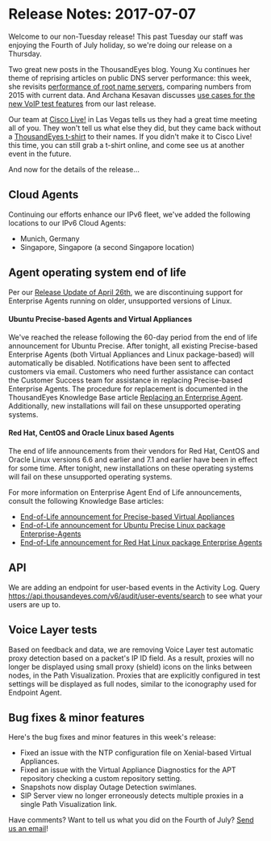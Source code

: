 # Release Notes: 2017-07-07

Welcome to our non-Tuesday release!  This past Tuesday our staff was enjoying the Fourth of July holiday, so we're doing our release on a Thursday.  
  
Two great new posts in the ThousandEyes blog. Young Xu continues her theme of reprising articles on public DNS server performance: this week, she revisits [performance of root name servers](https://blog.thousandeyes.com/2017-update-comparing-root-server-performance-globally/), comparing numbers from 2015 with current data. And Archana Kesavan discusses [use cases for the new VoIP test features](https://blog.thousandeyes.com/complete-voip-visibility-sip-rtp/) from our last release.  
  
Our team at [Cisco Live!](https://www.ciscolive.com/us.html) in Las Vegas tells us they had a great time meeting all of you.  They won't tell us what else they did, but they came back without a [ThousandEyes t-shirt](https://www.thousandeyes.com/tshirt) to their names.  If you didn't make it to Cisco Live! this time, you can still grab a t-shirt online, and come see us at another event in the future.  
  
And now for the details of the release...

## Cloud Agents

Continuing our efforts enhance our IPv6 fleet, we've added the following locations to our IPv6 Cloud Agents:

* Munich, Germany
* Singapore, Singapore \(a second Singapore location\)

## Agent operating system end of life

Per our [Release Update of April 26th](https://success.thousandeyes.com/PublicArticlePage?articleIdParam=kA044000000CoAXCA0), we are discontinuing support for Enterprise Agents running on older, unsupported versions of Linux.

#### Ubuntu Precise-based Agents and Virtual Appliances

We've reached the release following the 60-day period from the end of life announcement for Ubuntu Precise. After tonight, all existing Precise-based Enterprise Agents \(both Virtual Appliances and Linux package-based\) will automatically be disabled. Notifications have been sent to affected customers via email. Customers who need further assistance can contact the Customer Success team for assistance in replacing Precise-based Enterprise Agents. The procedure for replacement is documented in the ThousandEyes Knowledge Base article [Replacing an Enterprise Agent](https://success.thousandeyes.com/PublicArticlePage?articleIdParam=kA044000000CnYJCA0).  Additionally, new installations will fail on these unsupported operating systems.

#### Red Hat, CentOS and Oracle Linux based Agents

The end of life announcements from their vendors for Red Hat, CentOS and Oracle Linux versions 6.6 and earlier and 7.1 and earlier have been in effect for some time.  After tonight, new installations on these operating systems will fail on these unsupported operating systems.  
  
For more information on Enterprise Agent End of Life announcements, consult the following Knowledge Base articles:

* [End-of-Life announcement for Precise-based Virtual Appliances](https://success.thousandeyes.com/PublicArticlePage?articleIdParam=kA044000000CnyqCAC)
* [End-of-Life announcement for Ubuntu Precise Linux package Enterprise-Agents](https://success.thousandeyes.com/PublicArticlePage?articleIdParam=kA044000000LB1rCAG)
* [End-of-Life announcement for Red Hat Linux package Enterprise Agents](https://success.thousandeyes.com/PublicArticlePage?articleIdParam=kA044000000CoB6CAK)

## API

We are adding an endpoint for user-based events in the Activity Log. Query https://api.thousandeyes.com/v6/audit/user-events/search to see what your users are up to.

## Voice Layer tests

Based on feedback and data, we are removing Voice Layer test automatic proxy detection based on a packet's IP ID field.  As a result, proxies will no longer be displayed using small proxy \(shield\) icons on the links between nodes, in the Path Visualization.  Proxies that are explicitly configured in test settings will be displayed as full nodes, similar to the iconography used for Endpoint Agent.

## Bug fixes & minor features

Here's the bug fixes and minor features in this week's release:

* Fixed an issue with the NTP configuration file on Xenial-based Virtual Appliances.
* Fixed an issue with the Virtual Appliance Diagnostics for the APT repository checking a custom repository setting.
* Snapshots now display Outage Detection swimlanes.
* SIP Server view no longer erroneously detects multiple proxies in a single Path Visualization link.

  
Have comments? Want to tell us what you did on the Fourth of July? [Send us an email](mailto:support@thousandeyes.com?subject=2017-07-07+Release+Update)!

